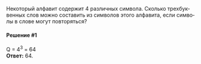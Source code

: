 Не­ко­то­рый ал­фа­вит со­дер­жит 4 раз­лич­ных сим­во­ла. Сколь­ко трех­бук­вен­ных слов можно со­ста­вить из сим­во­лов этого ал­фа­ви­та, если сим­во­лы в слове могут по­вто­рять­ся?

#### Решение #1
Q = 4<sup>3</sup> = 64<br>
**Ответ:** 64.
